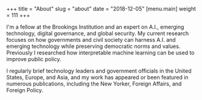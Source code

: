 +++
title = "About"
slug = "about"
date = "2018-12-05"
 [menu.main] 
 weight = 111
+++

I'm a fellow at the Brookings Institution and an expert on A.I., emerging technology, digital governance, and global security. My current research focuses on how governments and civil society can harness A.I. and emerging technology while preserving democratic norms and values. Previously I researched how interpretable machine learning can be used to improve public policy.

I regularly brief technology leaders and government officials in the United States, Europe, and Asia, and my work has appeared or been featured in numerous publications, including the New Yorker, Foreign Affairs, and Foreign Policy.  

